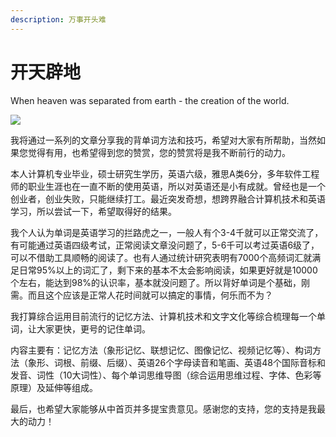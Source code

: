 ```yaml
---
description: 万事开头难
---
```


# 开天辟地

​When heaven was separated from earth - the creation of the world.

![](../.gitbook/assets/pangu%20%281%29.jpeg)

我将通过一系列的文章分享我的背单词方法和技巧，希望对大家有所帮助，当然如果您觉得有用，也希望得到您的赞赏，您的赞赏将是我不断前行的动力。

本人计算机专业毕业，硕士研究生学历，英语六级，雅思A类6分，多年软件工程师的职业生涯也在一直不断的使用英语，所以对英语还是小有成就。曾经也是一个创业者，创业失败，只能继续打工。最近突发奇想，想跨界融合计算机技术和英语学习，所以尝试一下，希望取得好的结果。

我个人认为单词是英语学习的拦路虎之一，一般人有个3-4千就可以正常交流了，有可能通过英语四级考试，正常阅读文章没问题了，5-6千可以考过英语6级了，可以不借助工具顺畅的阅读了。也有人通过统计研究表明有7000个高频词汇就满足日常95%以上的词汇了，剩下来的基本不太会影响阅读，如果更好就是10000个左右，能达到98%的认识率，基本就没问题了。所以背好单词是个基础，刚需。而且这个应该是正常人花时间就可以搞定的事情，何乐而不为？

我打算综合运用目前流行的记忆方法、计算机技术和文字文化等综合梳理每一个单词，让大家更快，更号的记住单词。  


内容主要有：记忆方法（象形记忆、联想记忆、图像记忆、视频记忆等）、构词方法（象形、词根、前缀、后缀）、英语26个字母读音和笔画、英语48个国际音标和发音、词性（10大词性）、每个单词思维导图（综合运用思维过程、字体、色彩等原理）及延伸等组成。

最后，也希望大家能够从中首页并多提宝贵意见。感谢您的支持，您的支持是我最大的动力！

